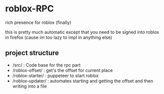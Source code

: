 # roblox-RPC

rich presence for roblox (finally)

this is pretty much automatic except that you need to be signed into roblox in firefox (cause im too lazy to impl in anything else)

## project structure 
- /src/ : Code base for the rpc part
- /roblox-offset/ : get's the offset for current place
- /roblox-starter/ : puppeteer to start roblox
- /roblox-updater/ : automates starting and getting the offset and then writing into a file

